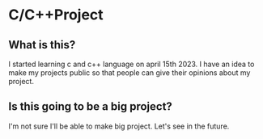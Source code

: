 # C/C++Project

## What is this?
I started learning c and c++ language on april 15th 2023. I have an idea to make my projects public so that people can give their opinions about my project.

## Is this going to be a big project?

I'm not sure I'll be able to make big project. Let's see in the future.


